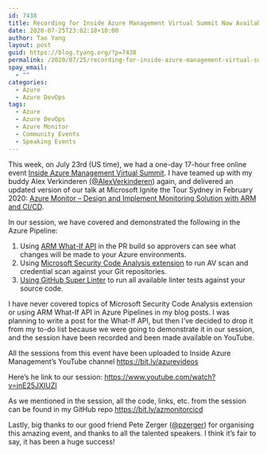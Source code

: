 ```yaml
---
id: 7438
title: Recording for Inside Azure Management Virtual Summit Now Available
date: 2020-07-25T23:02:18+10:00
author: Tao Yang
layout: post
guid: https://blog.tyang.org/?p=7438
permalink: /2020/07/25/recording-for-inside-azure-management-virtual-summit-now-available/
spay_email:
  - ""
categories:
  - Azure
  - Azure DevOps
tags:
  - Azure
  - Azure DevOps
  - Azure Monitor
  - Community Events
  - Speaking Events
---
```

This week, on July 23rd (US time), we had a one-day 17-hour free online event <a href="https://insideazuremgmt.com/">Inside Azure Management Virtual Summit</a>. I have teamed up with my buddy Alex Verkinderen <a href="https://twitter.com/AlexVerkinderen">(@AlexVerkinderen</a>) again, and delivered an updated version of our talk at Microsoft Ignite the Tour Sydney in February 2020: <a href="https://insideazuremgmt.com/session/azure-monitor-design-and-implement-monitoring-solution-with-arm-and-ci-cd/">Azure Monitor – Design and Implement Monitoring Solution with ARM and CI/CD</a>.

In our session, we have covered and demonstrated the following in the Azure Pipeline:

<ol>
    <li>Using <a href="https://docs.microsoft.com/en-us/azure/azure-resource-manager/templates/template-deploy-what-if?tabs=azure-powershell">ARM What-If API</a> in the PR build so approvers can see what changes will be made to your Azure environments.</li>
    <li>Using <a href="https://docs.microsoft.com/en-us/azure/security/develop/security-code-analysis-overview">Microsoft Security Code Analysis extension</a> to run AV scan and credential scan against your Git repositories.</li>
    <li><a href="https://blog.tyang.org/2020/06/27/use-github-super-linter-in-azure-pipelines/">Using GitHub Super Linter</a> to run all available linter tests against your source code.</li>
</ol>

I have never covered topics of Microsoft Security Code Analysis extension or using ARM What-If API in Azure Pipelines in my blog posts. I was planning to write a post for the What-If API, but then I’ve decided to drop it from my to-do list because we were going to demonstrate it in our session, and the session have been recorded and been made available on YouTube.

All the sessions from this event have been uploaded to Inside Azure Management’s YouTube channel <a href="https://bit.ly/azurevideos">https://bit.ly/azurevideos</a>

Here’s he link to our session: <a href="https://www.youtube.com/watch?v=jnE25JXIUZI">https://www.youtube.com/watch?v=jnE25JXIUZI</a>

As we mentioned in the session, all the code, links, etc. from the session can be found in my GitHub repo <a href="https://bit.ly/azmonitorcicd">https://bit.ly/azmonitorcicd</a>

Lastly, big thanks to our good friend Pete Zerger (<a href="https://twitter.com/pzerger">@pzerger</a>) for organising this amazing event, and thanks to all the talented speakers. I think it’s fair to say, it has been a huge success!